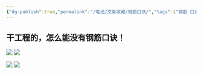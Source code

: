 ```yaml
---
{"dg-publish":true,"permalink":"/笔记/文章收藏/钢筋口诀/","tags":["钢筋 口诀"],"noteIcon":""}
---
```



## 干工程的，怎么能没有钢筋口诀！

![](https://cdn.jsdelivr.net/gh/dxfeiyun/saveim@main/img/202307110925827.jpg)
![](https://cdn.jsdelivr.net/gh/dxfeiyun/saveim@main/img/202307110926003.jpg)

![](https://cdn.jsdelivr.net/gh/dxfeiyun/saveim@main/img/202307110926922.jpg)
![](https://cdn.jsdelivr.net/gh/dxfeiyun/saveim@main/img/202307110926720.jpg)